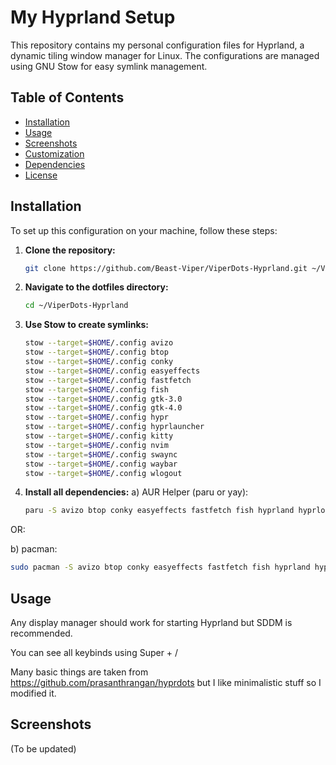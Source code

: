 # My Hyprland Setup

This repository contains my personal configuration files for Hyprland, a dynamic tiling window manager for Linux. The configurations are managed using GNU Stow for easy symlink management.

## Table of Contents

- [Installation](#installation)
- [Usage](#usage)
- [Screenshots](#screenshots)
- [Customization](#customization)
- [Dependencies](#dependencies)
- [License](#license)

## Installation

To set up this configuration on your machine, follow these steps:

1. **Clone the repository:**
   ```bash
   git clone https://github.com/Beast-Viper/ViperDots-Hyprland.git ~/ViperDots-Hyprland

2. **Navigate to the dotfiles directory:**
   ```bash
   cd ~/ViperDots-Hyprland

3. **Use Stow to create symlinks:**
   ```bash
   stow --target=$HOME/.config avizo
   stow --target=$HOME/.config btop
   stow --target=$HOME/.config conky
   stow --target=$HOME/.config easyeffects
   stow --target=$HOME/.config fastfetch
   stow --target=$HOME/.config fish
   stow --target=$HOME/.config gtk-3.0
   stow --target=$HOME/.config gtk-4.0
   stow --target=$HOME/.config hypr
   stow --target=$HOME/.config hyprlauncher
   stow --target=$HOME/.config kitty
   stow --target=$HOME/.config nvim
   stow --target=$HOME/.config swaync
   stow --target=$HOME/.config waybar
   stow --target=$HOME/.config wlogout

4. **Install all dependencies:**
   a) AUR Helper (paru or yay): 
   ```bash
   paru -S avizo btop conky easyeffects fastfetch fish hyprland hyprlock hypridle hyprsunset kitty nautilus nvim swaync waybar wlogout 

  OR:

   b) pacman:
   ```bash
   sudo pacman -S avizo btop conky easyeffects fastfetch fish hyprland hyprlock hypridle hyprsunset kitty nautilus nvim swaync waybar wlogout
```

## Usage
  Any display manager should work for starting Hyprland but SDDM is recommended.

  You can see all keybinds using Super + / 

  Many basic things are taken from https://github.com/prasanthrangan/hyprdots but I like minimalistic stuff so I modified it. 

## Screenshots

  (To be updated)   


